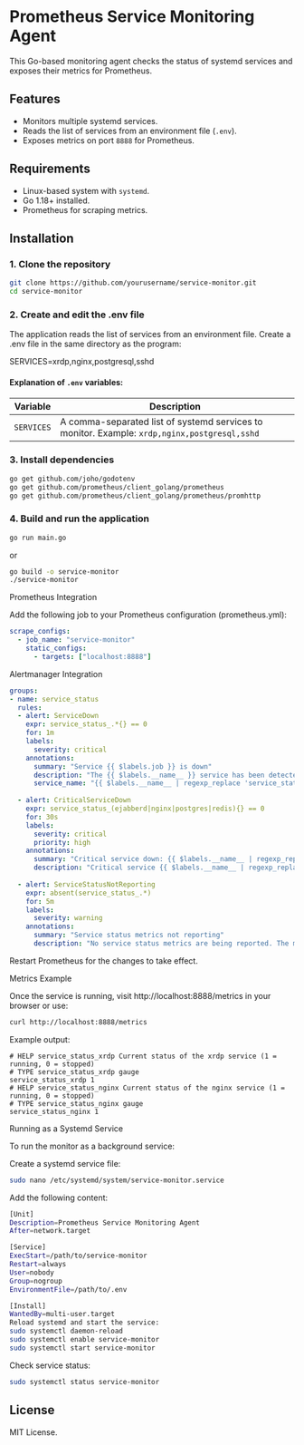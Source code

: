 # Prometheus Service Monitoring Agent

This Go-based monitoring agent checks the status of systemd services and exposes their metrics for Prometheus.

## Features

- Monitors multiple systemd services.
- Reads the list of services from an environment file (`.env`).
- Exposes metrics on port `8888` for Prometheus.

## Requirements

- Linux-based system with `systemd`.
- Go 1.18+ installed.
- Prometheus for scraping metrics.

## Installation

### 1. Clone the repository

```sh
git clone https://github.com/yourusername/service-monitor.git
cd service-monitor
```

### 2. Create and edit the .env file

The application reads the list of services from an environment file. Create a .env file in the same directory as the program:

SERVICES=xrdp,nginx,postgresql,sshd

#### Explanation of `.env` variables:

| Variable   | Description                                                                                  |
| ---------- | -------------------------------------------------------------------------------------------- |
| `SERVICES` | A comma-separated list of systemd services to monitor. Example: `xrdp,nginx,postgresql,sshd` |

### 3. Install dependencies

```bash
go get github.com/joho/godotenv
go get github.com/prometheus/client_golang/prometheus
go get github.com/prometheus/client_golang/prometheus/promhttp
```

### 4. Build and run the application

```bash
go run main.go
```

or

```bash
go build -o service-monitor
./service-monitor
```

Prometheus Integration

Add the following job to your Prometheus configuration (prometheus.yml):

```yaml
scrape_configs:
  - job_name: "service-monitor"
    static_configs:
      - targets: ["localhost:8888"]
```

Alertmanager Integration

```yaml
groups:
- name: service_status
  rules:
  - alert: ServiceDown
    expr: service_status_.*{} == 0
    for: 1m
    labels:
      severity: critical
    annotations:
      summary: "Service {{ $labels.job }} is down"
      description: "The {{ $labels.__name__ }} service has been detected as not running for more than 1 minute."
      service_name: "{{ $labels.__name__ | regexp_replace 'service_status_(.*)' '$1' }}"
  
  - alert: CriticalServiceDown
    expr: service_status_(ejabberd|nginx|postgres|redis){} == 0
    for: 30s
    labels:
      severity: critical
      priority: high
    annotations:
      summary: "Critical service down: {{ $labels.__name__ | regexp_replace 'service_status_(.*)' '$1' }}"
      description: "Critical service {{ $labels.__name__ | regexp_replace 'service_status_(.*)' '$1' }} is not running."
  
  - alert: ServiceStatusNotReporting
    expr: absent(service_status_.*)
    for: 5m
    labels:
      severity: warning
    annotations:
      summary: "Service status metrics not reporting"
      description: "No service status metrics are being reported. The monitoring service may be down."
```

Restart Prometheus for the changes to take effect.

Metrics Example

Once the service is running, visit http://localhost:8888/metrics in your browser or use:

```bash
curl http://localhost:8888/metrics
```

Example output:

```nginx
# HELP service_status_xrdp Current status of the xrdp service (1 = running, 0 = stopped)
# TYPE service_status_xrdp gauge
service_status_xrdp 1
# HELP service_status_nginx Current status of the nginx service (1 = running, 0 = stopped)
# TYPE service_status_nginx gauge
service_status_nginx 1
```

Running as a Systemd Service

To run the monitor as a background service:

Create a systemd service file:

```bash
sudo nano /etc/systemd/system/service-monitor.service
```

Add the following content:

```bash
[Unit]
Description=Prometheus Service Monitoring Agent
After=network.target

[Service]
ExecStart=/path/to/service-monitor
Restart=always
User=nobody
Group=nogroup
EnvironmentFile=/path/to/.env

[Install]
WantedBy=multi-user.target
Reload systemd and start the service:
sudo systemctl daemon-reload
sudo systemctl enable service-monitor
sudo systemctl start service-monitor
```

Check service status:

```bash
sudo systemctl status service-monitor
```

## License

MIT License.
